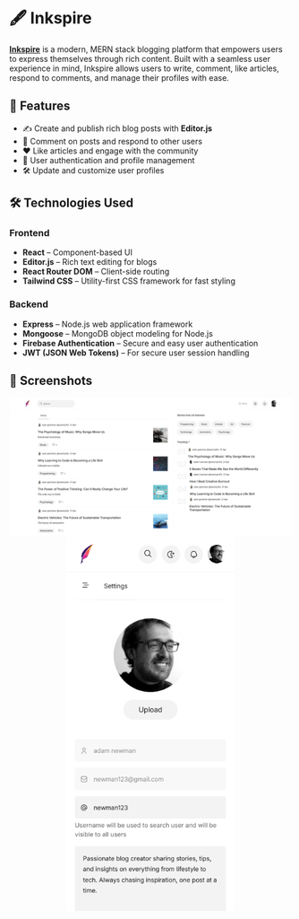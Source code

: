 # 🖋️ Inkspire

<a href="https://pownprojects.site/inkspire" style="text-decoration: underline; font-weight: bold;">Inkspire</a>
is a modern, MERN stack blogging platform that empowers users to express themselves through rich content. Built with a seamless user experience in mind, Inkspire allows users to write, comment, like articles, respond to comments, and manage their profiles with ease.

## 🚀 Features

- ✍️ Create and publish rich blog posts with **Editor.js**
- 💬 Comment on posts and respond to other users
- ❤️ Like articles and engage with the community
- 👤 User authentication and profile management
- 🛠️ Update and customize user profiles

## 🛠️ Technologies Used

### Frontend

- **React** – Component-based UI
- **Editor.js** – Rich text editing for blogs
- **React Router DOM** – Client-side routing
- **Tailwind CSS** – Utility-first CSS framework for fast styling

### Backend

- **Express** – Node.js web application framework
- **Mongoose** – MongoDB object modeling for Node.js
- **Firebase Authentication** – Secure and easy user authentication
- **JWT (JSON Web Tokens)** – For secure user session handling

## 📸 Screenshots

<div align="center">
    <img src="./client/src/imgs/previewDesktop.png" width="600"/>
</div>
<div align="center">
    <img src="./client/src/imgs/previewMobile.png" width="300"/>
</div>
